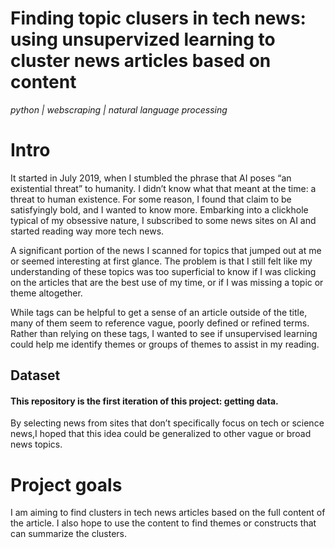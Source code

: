 # Finding topic clusers in tech news: using unsupervized learning to cluster news articles based on content

*python | webscraping | natural language processing*

# Intro

It started in July 2019, when I stumbled the phrase that AI poses “an existential threat” to humanity. I didn’t know what that meant at the time: a threat to human existence. For some reason, I found that claim to be satisfyingly bold, and I wanted to know more. Embarking into a clickhole typical of my obsessive nature, I subscribed to some news sites on AI and started reading way more tech news.

A significant portion of the news I scanned for topics that jumped out at me or seemed interesting at first glance. The problem is that I still felt like my understanding of these topics was too superficial to know if I was clicking on the articles that are the best use of my time, or if I was missing a topic or theme altogether. 

While tags can be helpful to get a sense of an article outside of the title, many of them seem to reference vague, poorly defined or refined terms.  Rather than relying on these tags, I wanted to see if unsupervised learning could help me identify themes or groups of themes to assist in my reading. 

## Dataset

#### This repository is the first iteration of this project: getting data.

By selecting news from sites that don’t specifically focus on tech or science news,I hoped that this idea could be generalized to other vague or broad news topics. 

# Project goals

I am aiming to find clusters in tech news articles based on the full content of the article. I also hope to use the content to find themes or constructs that can summarize the clusters.

